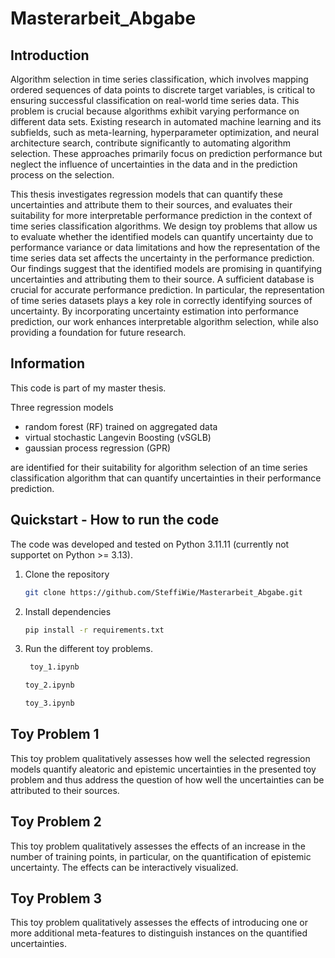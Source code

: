 # Masterarbeit_Abgabe

## Introduction

Algorithm selection in time series classification, which involves mapping ordered sequences of data points to discrete target variables, is critical to ensuring successful classification on real-world time series data. This problem is crucial because algorithms exhibit varying performance on different data sets. Existing research in automated machine learning and its subfields, such as meta-learning, hyperparameter optimization, and neural architecture search, contribute significantly to automating algorithm selection. These approaches primarily focus on prediction performance but neglect the influence of uncertainties in the data and in the prediction process on the selection. 

This thesis investigates regression models that can quantify these uncertainties and attribute them to their sources, and evaluates their suitability for more interpretable performance prediction in the context of time series classification algorithms. We design toy problems that allow us to evaluate whether the identified models can quantify uncertainty due to performance variance or data limitations and how the representation of the time series data set affects the uncertainty in the performance prediction. Our findings suggest that the identified models are promising in quantifying uncertainties and attributing them to their source. A sufficient database is crucial for accurate performance prediction. In particular, the representation of time series datasets plays a key role in correctly identifying sources of uncertainty. By incorporating uncertainty estimation into performance prediction, our work enhances interpretable algorithm selection, while also providing a foundation for future research.

## Information

This code is part of my master thesis.

Three regression models 

- random forest (RF) trained on aggregated data
- virtual stochastic Langevin Boosting (vSGLB)
- gaussian process regression (GPR)
  
are identified for their suitability for algorithm selection of an time series classification algorithm that can quantify uncertainties in their performance prediction.

## Quickstart - How to run the code

The code was developed and tested on Python 3.11.11 (currently not supportet on Python >= 3.13).

1. Clone the repository
   ```bash
   git clone https://github.com/SteffiWie/Masterarbeit_Abgabe.git  
    ```
2. Install dependencies
    ```bash
    pip install -r requirements.txt
    ```
3. Run the different toy problems.
   ```bash
    toy_1.ipynb
    ```
    ```bash
    toy_2.ipynb
    ```
    ```bash
    toy_3.ipynb
    ```

## Toy Problem 1

This toy problem qualitatively assesses how well the selected regression models quantify aleatoric and epistemic uncertainties in the presented toy problem and thus address the question of how well the uncertainties can be attributed to their sources.

## Toy Problem 2

This toy problem qualitatively assesses the effects of an increase in the number of training points, in particular, on the quantification of epistemic uncertainty. The effects can be interactively visualized.

## Toy Problem 3

This toy problem qualitatively assesses the effects of introducing one or more additional meta-features to distinguish instances on the quantified uncertainties.


